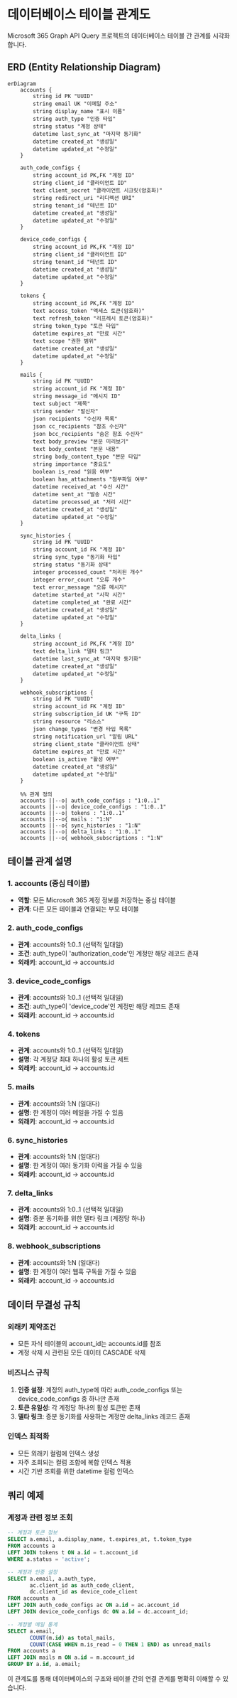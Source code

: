 # 데이터베이스 테이블 관계도

Microsoft 365 Graph API Query 프로젝트의 데이터베이스 테이블 간 관계를 시각화합니다.

## ERD (Entity Relationship Diagram)

```mermaid
erDiagram
    accounts {
        string id PK "UUID"
        string email UK "이메일 주소"
        string display_name "표시 이름"
        string auth_type "인증 타입"
        string status "계정 상태"
        datetime last_sync_at "마지막 동기화"
        datetime created_at "생성일"
        datetime updated_at "수정일"
    }
    
    auth_code_configs {
        string account_id PK,FK "계정 ID"
        string client_id "클라이언트 ID"
        text client_secret "클라이언트 시크릿(암호화)"
        string redirect_uri "리디렉션 URI"
        string tenant_id "테넌트 ID"
        datetime created_at "생성일"
        datetime updated_at "수정일"
    }
    
    device_code_configs {
        string account_id PK,FK "계정 ID"
        string client_id "클라이언트 ID"
        string tenant_id "테넌트 ID"
        datetime created_at "생성일"
        datetime updated_at "수정일"
    }
    
    tokens {
        string account_id PK,FK "계정 ID"
        text access_token "액세스 토큰(암호화)"
        text refresh_token "리프레시 토큰(암호화)"
        string token_type "토큰 타입"
        datetime expires_at "만료 시간"
        text scope "권한 범위"
        datetime created_at "생성일"
        datetime updated_at "수정일"
    }
    
    mails {
        string id PK "UUID"
        string account_id FK "계정 ID"
        string message_id "메시지 ID"
        text subject "제목"
        string sender "발신자"
        json recipients "수신자 목록"
        json cc_recipients "참조 수신자"
        json bcc_recipients "숨은 참조 수신자"
        text body_preview "본문 미리보기"
        text body_content "본문 내용"
        string body_content_type "본문 타입"
        string importance "중요도"
        boolean is_read "읽음 여부"
        boolean has_attachments "첨부파일 여부"
        datetime received_at "수신 시간"
        datetime sent_at "발송 시간"
        datetime processed_at "처리 시간"
        datetime created_at "생성일"
        datetime updated_at "수정일"
    }
    
    sync_histories {
        string id PK "UUID"
        string account_id FK "계정 ID"
        string sync_type "동기화 타입"
        string status "동기화 상태"
        integer processed_count "처리된 개수"
        integer error_count "오류 개수"
        text error_message "오류 메시지"
        datetime started_at "시작 시간"
        datetime completed_at "완료 시간"
        datetime created_at "생성일"
        datetime updated_at "수정일"
    }
    
    delta_links {
        string account_id PK,FK "계정 ID"
        text delta_link "델타 링크"
        datetime last_sync_at "마지막 동기화"
        datetime created_at "생성일"
        datetime updated_at "수정일"
    }
    
    webhook_subscriptions {
        string id PK "UUID"
        string account_id FK "계정 ID"
        string subscription_id UK "구독 ID"
        string resource "리소스"
        json change_types "변경 타입 목록"
        string notification_url "알림 URL"
        string client_state "클라이언트 상태"
        datetime expires_at "만료 시간"
        boolean is_active "활성 여부"
        datetime created_at "생성일"
        datetime updated_at "수정일"
    }

    %% 관계 정의
    accounts ||--o| auth_code_configs : "1:0..1"
    accounts ||--o| device_code_configs : "1:0..1"
    accounts ||--o| tokens : "1:0..1"
    accounts ||--o{ mails : "1:N"
    accounts ||--o{ sync_histories : "1:N"
    accounts ||--o| delta_links : "1:0..1"
    accounts ||--o{ webhook_subscriptions : "1:N"
```

## 테이블 관계 설명

### 1. accounts (중심 테이블)
- **역할**: 모든 Microsoft 365 계정 정보를 저장하는 중심 테이블
- **관계**: 다른 모든 테이블과 연결되는 부모 테이블

### 2. auth_code_configs
- **관계**: accounts와 1:0..1 (선택적 일대일)
- **조건**: auth_type이 'authorization_code'인 계정만 해당 레코드 존재
- **외래키**: account_id → accounts.id

### 3. device_code_configs
- **관계**: accounts와 1:0..1 (선택적 일대일)
- **조건**: auth_type이 'device_code'인 계정만 해당 레코드 존재
- **외래키**: account_id → accounts.id

### 4. tokens
- **관계**: accounts와 1:0..1 (선택적 일대일)
- **설명**: 각 계정당 최대 하나의 활성 토큰 세트
- **외래키**: account_id → accounts.id

### 5. mails
- **관계**: accounts와 1:N (일대다)
- **설명**: 한 계정이 여러 메일을 가질 수 있음
- **외래키**: account_id → accounts.id

### 6. sync_histories
- **관계**: accounts와 1:N (일대다)
- **설명**: 한 계정이 여러 동기화 이력을 가질 수 있음
- **외래키**: account_id → accounts.id

### 7. delta_links
- **관계**: accounts와 1:0..1 (선택적 일대일)
- **설명**: 증분 동기화를 위한 델타 링크 (계정당 하나)
- **외래키**: account_id → accounts.id

### 8. webhook_subscriptions
- **관계**: accounts와 1:N (일대다)
- **설명**: 한 계정이 여러 웹훅 구독을 가질 수 있음
- **외래키**: account_id → accounts.id

## 데이터 무결성 규칙

### 외래키 제약조건
- 모든 자식 테이블의 account_id는 accounts.id를 참조
- 계정 삭제 시 관련된 모든 데이터 CASCADE 삭제

### 비즈니스 규칙
1. **인증 설정**: 계정의 auth_type에 따라 auth_code_configs 또는 device_code_configs 중 하나만 존재
2. **토큰 유일성**: 각 계정당 하나의 활성 토큰만 존재
3. **델타 링크**: 증분 동기화를 사용하는 계정만 delta_links 레코드 존재

### 인덱스 최적화
- 모든 외래키 컬럼에 인덱스 생성
- 자주 조회되는 컬럼 조합에 복합 인덱스 적용
- 시간 기반 조회를 위한 datetime 컬럼 인덱스

## 쿼리 예제

### 계정과 관련 정보 조회
```sql
-- 계정과 토큰 정보
SELECT a.email, a.display_name, t.expires_at, t.token_type
FROM accounts a
LEFT JOIN tokens t ON a.id = t.account_id
WHERE a.status = 'active';

-- 계정과 인증 설정
SELECT a.email, a.auth_type, 
       ac.client_id as auth_code_client,
       dc.client_id as device_code_client
FROM accounts a
LEFT JOIN auth_code_configs ac ON a.id = ac.account_id
LEFT JOIN device_code_configs dc ON a.id = dc.account_id;

-- 계정별 메일 통계
SELECT a.email, 
       COUNT(m.id) as total_mails,
       COUNT(CASE WHEN m.is_read = 0 THEN 1 END) as unread_mails
FROM accounts a
LEFT JOIN mails m ON a.id = m.account_id
GROUP BY a.id, a.email;
```

이 관계도를 통해 데이터베이스의 구조와 테이블 간의 연결 관계를 명확히 이해할 수 있습니다.
